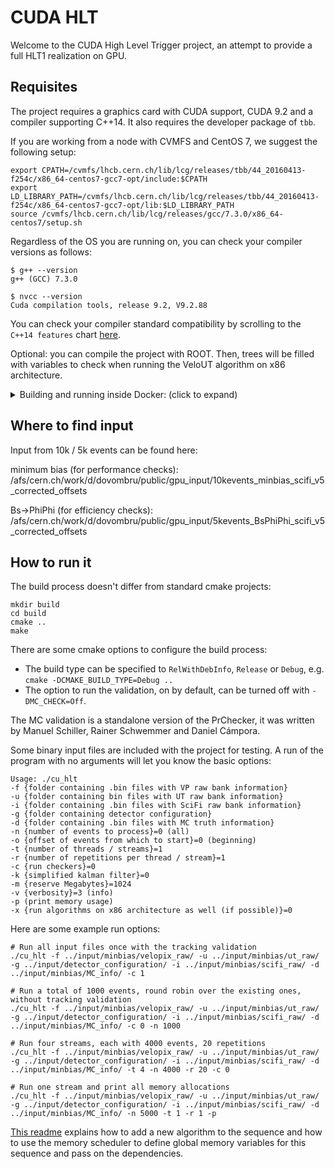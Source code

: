CUDA HLT
========

Welcome to the CUDA High Level Trigger project, an attempt to provide
a full HLT1 realization on GPU.

Requisites
----------
The project requires a graphics card with CUDA support, CUDA 9.2 and a compiler supporting C++14. It also requires the developer package of `tbb`.

If you are working from a node with CVMFS and CentOS 7, we suggest the following setup:

```shell
export CPATH=/cvmfs/lhcb.cern.ch/lib/lcg/releases/tbb/44_20160413-f254c/x86_64-centos7-gcc7-opt/include:$CPATH
export LD_LIBRARY_PATH=/cvmfs/lhcb.cern.ch/lib/lcg/releases/tbb/44_20160413-f254c/x86_64-centos7-gcc7-opt/lib:$LD_LIBRARY_PATH
source /cvmfs/lhcb.cern.ch/lib/lcg/releases/gcc/7.3.0/x86_64-centos7/setup.sh
```

Regardless of the OS you are running on, you can check your compiler versions as follows:

```shell
$ g++ --version
g++ (GCC) 7.3.0

$ nvcc --version
Cuda compilation tools, release 9.2, V9.2.88
```

You can check your compiler standard compatibility by scrolling to the `C++14 features` chart [here](https://en.cppreference.com/w/cpp/compiler_support).

Optional: you can compile the project with ROOT. Then, trees will be filled with variables to check when running the VeloUT algorithm on x86 architecture.

<details><summary>Building and running inside Docker: (click to expand)</summary><p>

The following lines will build the code base from any computer with NVidia-Docker, assuming you are in the directory with the code checkout and want to build in `build`:

```bash
docker run --runtime=nvidia -e NVIDIA_VISIBLE_DEVICES=0 --rm -v $(pwd):/cuda_hlt -it nvidia/cuda:9.2-devel-ubuntu18.04 bash

apt update && apt install -y cmake libtbb-dev
mkdir build
cmake ..
make
```

</p></details>

Where to find input
-------------
Input from 10k / 5k events can be found here: 

minimum bias (for performance checks): /afs/cern.ch/work/d/dovombru/public/gpu_input/10kevents_minbias_scifi_v5_corrected_offsets

Bs->PhiPhi (for efficiency checks): /afs/cern.ch/work/d/dovombru/public/gpu_input/5kevents_BsPhiPhi_scifi_v5_corrected_offsets

How to run it
-------------

The build process doesn't differ from standard cmake projects:

    mkdir build
    cd build
    cmake ..
    make

There are some cmake options to configure the build process:

   * The build type can be specified to `RelWithDebInfo`, `Release` or `Debug`, e.g. `cmake -DCMAKE_BUILD_TYPE=Debug ..`
   * The option to run the validation, on by default, can be turned off with `-DMC_CHECK=Off`.


The MC validation is a standalone version of the PrChecker, it was written by
Manuel Schiller, Rainer Schwemmer and Daniel Cámpora.

Some binary input files are included with the project for testing.
A run of the program with no arguments will let you know the basic options:

    Usage: ./cu_hlt
    -f {folder containing .bin files with VP raw bank information}
    -u {folder containing bin files with UT raw bank information}
    -i {folder containing .bin files with SciFi raw bank information}
    -g {folder containing detector configuration}
    -d {folder containing .bin files with MC truth information}
    -n {number of events to process}=0 (all)
    -o {offset of events from which to start}=0 (beginning)
    -t {number of threads / streams}=1
    -r {number of repetitions per thread / stream}=1
    -c {run checkers}=0
    -k {simplified kalman filter}=0
    -m {reserve Megabytes}=1024
    -v {verbosity}=3 (info)
    -p (print memory usage)
    -x {run algorithms on x86 architecture as well (if possible)}=0


Here are some example run options:

    # Run all input files once with the tracking validation
    ./cu_hlt -f ../input/minbias/velopix_raw/ -u ../input/minbias/ut_raw/ -g ../input/detector_configuration/ -i ../input/minbias/scifi_raw/ -d ../input/minbias/MC_info/ -c 1

    # Run a total of 1000 events, round robin over the existing ones, without tracking validation
    ./cu_hlt -f ../input/minbias/velopix_raw/ -u ../input/minbias/ut_raw/ -g ../input/detector_configuration/ -i ../input/minbias/scifi_raw/ -d ../input/minbias/MC_info/ -c 0 -n 1000

    # Run four streams, each with 4000 events, 20 repetitions
    ./cu_hlt -f ../input/minbias/velopix_raw/ -u ../input/minbias/ut_raw/ -g ../input/detector_configuration/ -i ../input/minbias/scifi_raw/ -d ../input/minbias/MC_info/ -t 4 -n 4000 -r 20 -c 0

    # Run one stream and print all memory allocations
    ./cu_hlt -f ../input/minbias/velopix_raw/ -u ../input/minbias/ut_raw/ -g ../input/detector_configuration/ -i ../input/minbias/scifi_raw/ -d ../input/minbias/MC_info/ -n 5000 -t 1 -r 1 -p

[This readme](readme_cuda_developer.md) explains how to add a new algorithm to the sequence and how to use the memory scheduler to define global memory variables for this sequence and pass on the dependencies.
